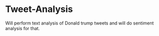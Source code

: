 # Tweet-Analysis
Will perform text analysis of Donald trump tweets and will do sentiment analysis for that.
